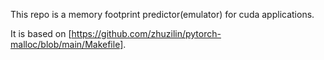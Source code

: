 This repo is a memory footprint predictor(emulator) for cuda applications.

It is based on [https://github.com/zhuzilin/pytorch-malloc/blob/main/Makefile].